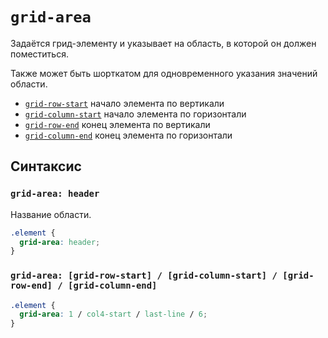 # `grid-area`

Задаётся грид-элементу и указывает на область, в которой он должен поместиться.

Также может быть шорткатом для одновременного указания значений области.

- [`grid-row-start`](./grid-row-start.md) начало элемента по вертикали
- [`grid-column-start`](./grid-column-start.md) начало элемента по горизонтали
- [`grid-row-end`](./grid-row-end.md) конец элемента по вертикали
- [`grid-column-end`](./grid-column-end.md) конец элемента по горизонтали

## Синтаксис

### `grid-area: header`

Название области.

```css
.element {
  grid-area: header;
}
```

### `grid-area: [grid-row-start] / [grid-column-start] / [grid-row-end] / [grid-column-end]`

```css
.element {
  grid-area: 1 / col4-start / last-line / 6;
}
```
